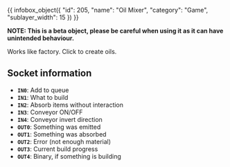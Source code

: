 {{ infobox_object({
	"id": 205,
	"name": "Oil Mixer",
	"category": "Game",
	"sublayer_width": 15
}) }}

**NOTE: This is a beta object, please be careful when using it as it can have unintended behaviour.**

Works like factory. Click to create oils.

## Socket information
- **`IN0`**: Add to queue
- **`IN1`**: What to build
- **`IN2`**: Absorb items without interaction
- **`IN3`**: Conveyor ON/OFF
- **`IN4`**: Conveyor invert direction
- **`OUT0`**: Something was emitted
- **`OUT1`**: Something was absorbed
- **`OUT2`**: Error (not enough material)
- **`OUT3`**: Current build progress
- **`OUT4`**: Binary, if something is building
